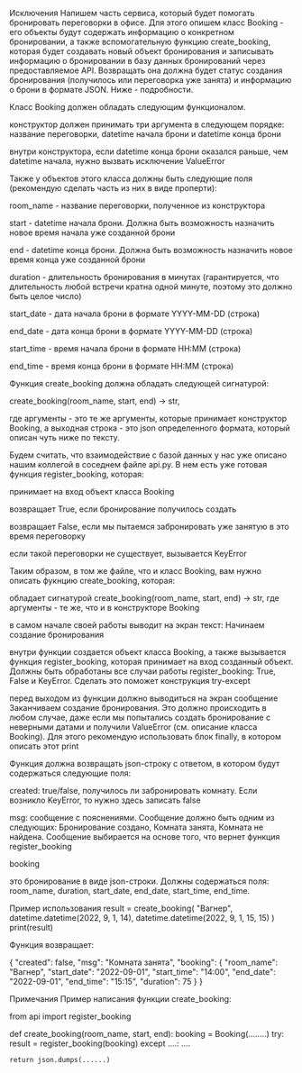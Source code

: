 Исключения
Напишем часть сервиса, который будет помогать бронировать переговорки в офисе. Для этого опишем класс Booking - его объекты будут содержать информацию о конкретном бронировании, а также вспомогательную функцию create_booking, которая будет создавать новый объект бронирования и записывать информацию о бронировании в базу данных бронирований через предоставляемое API. Возвращать она должна будет статус создания бронирования (получилось или переговорка уже занята) и информацию о брони в формате JSON. Ниже - подробности.

Класс Booking должен обладать следующим функционалом.

конструктор должен принимать три аргумента в следующем порядке: название переговорки, datetime начала брони и datetime конца брони

внутри конструктора, если datetime конца брони оказался раньше, чем datetime начала, нужно вызвать исключение ValueError

Также у объектов этого класса должны быть следующие поля (рекомендую сделать часть из них в виде проперти):

room_name - название переговорки, полученное из конструктора

start - datetime начала брони. Должна быть возможность назначить новое время начала уже созданной брони

end - datetime конца брони. Должна быть возможность назначить новое время конца уже созданной брони

duration - длительность бронирования в минутах (гарантируется, что длительность любой встречи кратна одной минуте, поэтому это должно быть целое число)

start_date - дата начала брони в формате YYYY-MM-DD (строка)

end_date - дата конца брони в формате YYYY-MM-DD (строка)

start_time - время начала брони в формате HH:MM (строка)

end_time - время конца брони в формате HH:MM (строка)

Функция create_booking должна обладать следующей сигнатурой:

create_booking(room_name, start, end) -> str,

где аргументы - это те же аргументы, которые принимает конструктор Booking, а выходная строка - это json определенного формата, который описан чуть ниже по тексту.

Будем считать, что взаимодействие с базой данных у нас уже описано нашим коллегой в соседнем файле api.py. В нем есть уже готовая функция register_booking, которая:

принимает на вход объект класса Booking

возвращает True, если бронирование получилось создать

возвращает False, если мы пытаемся забронировать уже занятую в это время переговорку

если такой переговорки не существует, вызывается KeyError

Таким образом, в том же файле, что и класс Booking, вам нужно описать фукнцию create_booking, которая:

обладает сигнатурой create_booking(room_name, start, end) -> str, где аргументы - те же, что и в конструкторе Booking

в самом начале своей работы выводит на экран текст: Начинаем создание бронирования

внутри функции создается объект класса Booking, а также вызывается функция register_booking, которая принимает на вход созданный объект. Должны быть обработаны все случаи работы register_booking: True, False и KeyError. Сделать это поможет конструкция try-except

перед выходом из функции должно выводиться на экран сообщение Заканчиваем создание бронирования. Это должно происходить в любом случае, даже если мы попытались создать бронирование с неверными датами и получили ValueError (см. описание класса Booking). Для этого рекомендую использовать блок finally, в котором описать этот print

Функция должна возвращать json-строку с ответом, в котором будут содержаться следующие поля:

created: true/false, получилось ли забронировать комнату. Если возникло KeyError, то нужно здесь записать false

msg: сообщение с пояснениями. Сообщение должно быть одним из следующих: Бронирование создано, Комната занята, Комната не найдена. Сообщение выбирается на основе того, что вернет функция register_booking

booking

это бронирование в виде json-строки. Должны содержаться поля: room_name, duration, start_date, end_date, start_time, end_time.
 

Пример использования
result = create_booking(
    "Вагнер",
    datetime.datetime(2022, 9, 1, 14),
    datetime.datetime(2022, 9, 1, 15, 15)
)
print(result)
 
 

Функция возвращает:

{
  "created": false,
  "msg": "Комната занята",
  "booking": {
    "room_name": "Вагнер",
    "start_date": "2022-09-01",
    "start_time": "14:00",
    "end_date": "2022-09-01",
    "end_time": "15:15",
    "duration": 75
  }
}
 
Примечания
Пример написания функции create_booking:

from api import register_booking

def create_booking(room_name, start, end):
    booking = Booking(........)
    try:
        result = register_booking(booking)
    except ....:
        ....

    return json.dumps(......)